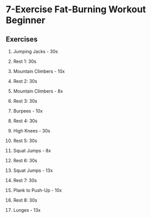 # 7-Exercise Fat-Burning Workout Beginner

## Exercises
1. Jumping Jacks - 30s
2. Rest 1: 30s

3. Mountain Climbers - 10x
4. Rest 2: 30s

5. Mountain Climbers - 8x
6. Rest 3: 30s

7. Burpees - 10x
8. Rest 4: 30s

9. High Knees - 30s
10. Rest 5: 30s

11. Squat Jumps - 8x
12. Rest 6: 30s

13. Squat Jumps - 13x
14. Rest 7: 30s

15. Plank to Push-Up - 10x
16. Rest 8: 30s

17. Lunges - 13x